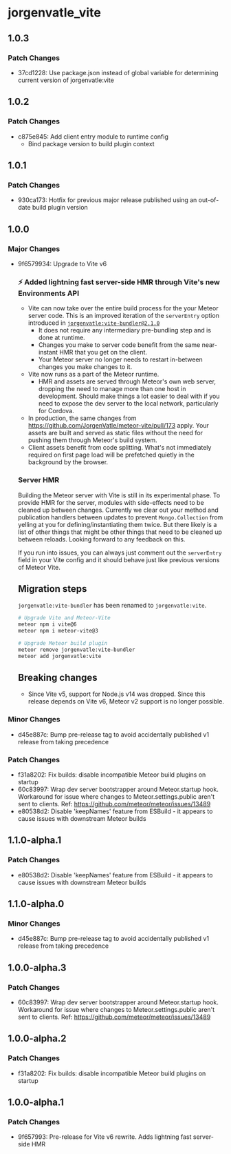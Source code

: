# jorgenvatle_vite

## 1.0.3

### Patch Changes

- 37cd1228: Use package.json instead of global variable for determining current version of jorgenvatle:vite

## 1.0.2

### Patch Changes

- c875e845: Add client entry module to runtime config
  - Bind package version to build plugin context

## 1.0.1

### Patch Changes

- 930ca173: Hotfix for previous major release published using an out-of-date build plugin version

## 1.0.0

### Major Changes

- 9f6579934: Upgrade to Vite v6

  ### ⚡ Added lightning fast server-side HMR through Vite's new Environments API

  - Vite can now take over the entire build process for the your Meteor server code. This is an improved iteration of the `serverEntry` option introduced in [`jorgenvatle:vite-bundler@2.1.0`](https://github.com/JorgenVatle/meteor-vite/releases/tag/vite-bundler%402.1.2)
    - It does not require any intermediary pre-bundling step and is done at runtime.
    - Changes you make to server code benefit from the same near-instant HMR that you get on the client.
    - Your Meteor server no longer needs to restart in-between changes you make changes to it.
  - Vite now runs as a part of the Meteor runtime.
    - HMR and assets are served through Meteor's own web server, dropping the need to manage more than one host in development. Should make things a lot easier to deal with if you need to expose the dev server to the local network, particularly for Cordova.
  - In production, the same changes from https://github.com/JorgenVatle/meteor-vite/pull/173 apply. Your assets are built and served as static files without the need for pushing them through Meteor's build system.
  - Client assets benefit from code splitting. What's not immediately required on first page load will be prefetched quietly in the background by the browser.

  ### Server HMR

  Building the Meteor server with Vite is still in its experimental phase. To provide HMR for the server, modules with side-effects need to be cleaned up between changes. Currently we clear out your method and publication handlers between updates to prevent `Mongo.Collection` from yelling at you for defining/instantiating them twice. But there likely is a list of other things that might be other things that need to be cleaned up between reloads. Looking forward to any feedback on this.

  If you run into issues, you can always just comment out the `serverEntry` field in your Vite config and it should behave just like previous versions of Meteor Vite.

  ## Migration steps

  `jorgenvatle:vite-bundler` has been renamed to `jorgenvatle:vite`.

  ```sh
  # Upgrade Vite and Meteor-Vite
  meteor npm i vite@6
  meteor npm i meteor-vite@3

  # Upgrade Meteor build plugin
  meteor remove jorgenvatle:vite-bundler
  meteor add jorgenvatle:vite
  ```

  ## Breaking changes

  - Since Vite v5, support for Node.js v14 was dropped. Since this release depends on Vite v6, Meteor v2 support is no longer possible.

### Minor Changes

- d45e887c: Bump pre-release tag to avoid accidentally published v1 release from taking precedence

### Patch Changes

- f31a8202: Fix builds: disable incompatible Meteor build plugins on startup
- 60c83997: Wrap dev server bootstrapper around Meteor.startup hook. Workaround for issue where changes to Meteor.settings.public aren't sent to clients. Ref: https://github.com/meteor/meteor/issues/13489
- e80538d2: Disable 'keepNames' feature from ESBuild - it appears to cause issues with downstream Meteor builds

## 1.1.0-alpha.1

### Patch Changes

- e80538d2: Disable 'keepNames' feature from ESBuild - it appears to cause issues with downstream Meteor builds

## 1.1.0-alpha.0

### Minor Changes

- d45e887c: Bump pre-release tag to avoid accidentally published v1 release from taking precedence

## 1.0.0-alpha.3

### Patch Changes

- 60c83997: Wrap dev server bootstrapper around Meteor.startup hook. Workaround for issue where changes to Meteor.settings.public aren't sent to clients. Ref: https://github.com/meteor/meteor/issues/13489

## 1.0.0-alpha.2

### Patch Changes

- f31a8202: Fix builds: disable incompatible Meteor build plugins on startup

## 1.0.0-alpha.1

### Patch Changes

- 9f657993: Pre-release for Vite v6 rewrite. Adds lightning fast server-side HMR
